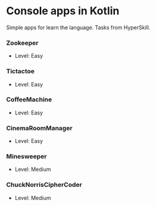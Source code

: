 # Console apps in Kotlin
Simple apps for learn the language. Tasks from HyperSkill.

### Zookeeper
* Level: Easy
### Tictactoe
* Level: Easy
### CoffeeMachine
* Level: Easy
### CinemaRoomManager
* Level: Easy
### Minesweeper
* Level: Medium
### ChuckNorrisCipherCoder
* Level: Medium
